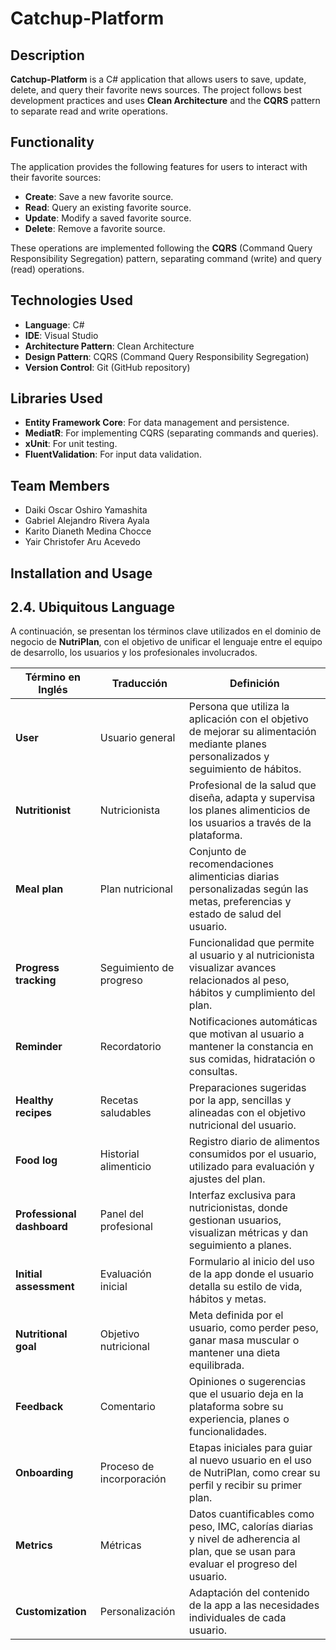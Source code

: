 # Catchup-Platform

## Description

**Catchup-Platform** is a C# application that allows users to save, update, delete, and query their favorite news sources. The project follows best development practices and uses **Clean Architecture** and the **CQRS** pattern to separate read and write operations.

## Functionality

The application provides the following features for users to interact with their favorite sources:

- **Create**: Save a new favorite source.
- **Read**: Query an existing favorite source.
- **Update**: Modify a saved favorite source.
- **Delete**: Remove a favorite source.

These operations are implemented following the **CQRS** (Command Query Responsibility Segregation) pattern, separating command (write) and query (read) operations.

## Technologies Used

- **Language**: C#
- **IDE**: Visual Studio
- **Architecture Pattern**: Clean Architecture
- **Design Pattern**: CQRS (Command Query Responsibility Segregation)
- **Version Control**: Git (GitHub repository)

## Libraries Used

- **Entity Framework Core**: For data management and persistence.
- **MediatR**: For implementing CQRS (separating commands and queries).
- **xUnit**: For unit testing.
- **FluentValidation**: For input data validation.

## Team Members

- Daiki Oscar Oshiro Yamashita
- Gabriel Alejandro Rivera Ayala
- Karito Dianeth Medina Chocce
- Yair Christofer Aru Acevedo

## Installation and Usage

## 2.4. Ubiquitous Language

A continuación, se presentan los términos clave utilizados en el dominio de negocio de **NutriPlan**, con el objetivo de unificar el lenguaje entre el equipo de desarrollo, los usuarios y los profesionales involucrados.

| Término en Inglés       | Traducción                | Definición                                                                 |
|-------------------------|---------------------------|---------------------------------------------------------------------------|
| **User**                | Usuario general           | Persona que utiliza la aplicación con el objetivo de mejorar su alimentación mediante planes personalizados y seguimiento de hábitos. |
| **Nutritionist**        | Nutricionista             | Profesional de la salud que diseña, adapta y supervisa los planes alimenticios de los usuarios a través de la plataforma. |
| **Meal plan**           | Plan nutricional          | Conjunto de recomendaciones alimenticias diarias personalizadas según las metas, preferencias y estado de salud del usuario. |
| **Progress tracking**   | Seguimiento de progreso   | Funcionalidad que permite al usuario y al nutricionista visualizar avances relacionados al peso, hábitos y cumplimiento del plan. |
| **Reminder**            | Recordatorio              | Notificaciones automáticas que motivan al usuario a mantener la constancia en sus comidas, hidratación o consultas. |
| **Healthy recipes**     | Recetas saludables        | Preparaciones sugeridas por la app, sencillas y alineadas con el objetivo nutricional del usuario. |
| **Food log**            | Historial alimenticio     | Registro diario de alimentos consumidos por el usuario, utilizado para evaluación y ajustes del plan. |
| **Professional dashboard** | Panel del profesional  | Interfaz exclusiva para nutricionistas, donde gestionan usuarios, visualizan métricas y dan seguimiento a planes. |
| **Initial assessment**  | Evaluación inicial        | Formulario al inicio del uso de la app donde el usuario detalla su estilo de vida, hábitos y metas. |
| **Nutritional goal**    | Objetivo nutricional      | Meta definida por el usuario, como perder peso, ganar masa muscular o mantener una dieta equilibrada. |
| **Feedback**            | Comentario                | Opiniones o sugerencias que el usuario deja en la plataforma sobre su experiencia, planes o funcionalidades. |
| **Onboarding**          | Proceso de incorporación  | Etapas iniciales para guiar al nuevo usuario en el uso de NutriPlan, como crear su perfil y recibir su primer plan. |
| **Metrics**             | Métricas                  | Datos cuantificables como peso, IMC, calorías diarias y nivel de adherencia al plan, que se usan para evaluar el progreso del usuario. |
| **Customization**       | Personalización           | Adaptación del contenido de la app a las necesidades individuales de cada usuario. |



